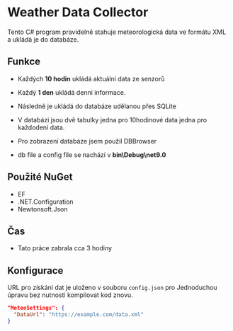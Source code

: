 # Weather Data Collector

Tento C# program pravidelně stahuje meteorologická data ve formátu XML a ukládá je do databáze.

## Funkce

- Každých **10 hodin** ukládá aktuální data ze senzorů 
- Každý **1 den** ukládá denní informace.
  
- Následně je ukládá do databáze udělanou přes SQLite
- V databázi jsou dvě tabulky jedna pro 10hodinové data jedna pro každodení data.
- Pro zobrazení databáze jsem použil DBBrowser
- db file a config file se nachází v **bin\Debug\net9.0**
  
## Použité NuGet
- EF 
- .NET.Configuration
- Newtonsoft.Json

## Čas

- Tato práce zabrala cca 3 hodiny 

## Konfigurace

URL pro získání dat je uloženo v souboru `config.json` pro Jednoduchou úpravu bez nutnosti kompilovat kod znovu.


```json
"MeteoSettings": {
  "DataUrl": "https://example.com/data.xml"
}




